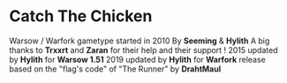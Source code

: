 # Catch The Chicken
Warsow / Warfork gametype started in 2010 By **Seeming** & **Hylith** 
A big thanks to **Trxxrt** and **Zaran** for their help and their support !
2015 updated by **Hylith** for **Warsow 1.51**
2019 updated by **Hylith** for **Warfork** release
based on the "flag's code" of "The Runner" by **DrahtMaul**
